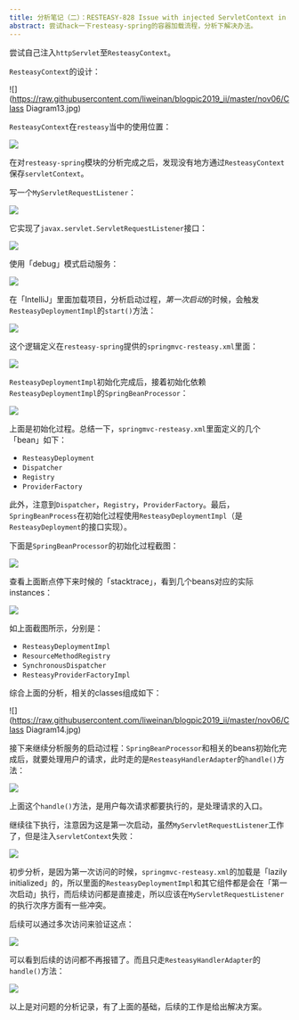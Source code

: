 ```yaml
---
title: 分析笔记（二）：RESTEASY-828 Issue with injected ServletContext in Resteasy/SpringMVC setup
abstract: 尝试hack一下resteasy-spring的容器加载流程，分析下解决办法。
---
```




尝试自己注入`httpServlet`至`ResteasyContext`。

`ResteasyContext`的设计：

![](https://raw.githubusercontent.com/liweinan/blogpic2019_ii/master/nov06/Class Diagram13.jpg)

`ResteasyContext`在`resteasy`当中的使用位置：

![](https://raw.githubusercontent.com/liweinan/blogpic2019_ii/master/nov06/1F4EE5DD-FCBA-4600-A866-E02CF510EDC1.png)

在对`resteasy-spring`模块的分析完成之后，发现没有地方通过`ResteasyContext`保存`servletContext`。

写一个`MyServletRequestListener`：

![](https://raw.githubusercontent.com/liweinan/blogpic2019_ii/master/nov06/20172AA4-6C75-4965-9558-9424D8FFA9F6.png)

它实现了`javax.servlet.ServletRequestListener`接口：

![](https://raw.githubusercontent.com/liweinan/blogpic2019_ii/master/nov06/199DFBF8-3006-4716-BC2F-825D366F8FBE.png)

使用「debug」模式启动服务：

![](https://raw.githubusercontent.com/liweinan/blogpic2019_ii/master/nov06/60388509-FAF3-4589-B511-7F2EB83C19D2.png)

在「IntelliJ」里面加载项目，分析启动过程，*第一次启动*的时候，会触发`ResteasyDeploymentImpl`的`start()`方法：

![](https://raw.githubusercontent.com/liweinan/blogpic2019_ii/master/nov06/704D6767-19B8-4254-B87E-B6B02462D3C3.png)

这个逻辑定义在`resteasy-spring`提供的`springmvc-resteasy.xml`里面：

![](https://raw.githubusercontent.com/liweinan/blogpic2019_ii/master/nov06/1129F687-52A4-4A8B-8C22-898164DEC123.png)

`ResteasyDeploymentImpl`初始化完成后，接着初始化依赖`ResteasyDeploymentImpl`的`SpringBeanProcessor`：

![](https://raw.githubusercontent.com/liweinan/blogpic2019_ii/master/nov06/E697A4BF-6EA8-46FF-A4BF-AB99EF2C780F.png)

上面是初始化过程。总结一下，`springmvc-resteasy.xml`里面定义的几个「bean」如下：

* `ResteasyDeployment`
* `Dispatcher`
* `Registry`
* `ProviderFactory`

此外，注意到`Dispatcher`，`Registry`，`ProviderFactory`。最后，`SpringBeanProcess`在初始化过程使用`ResteasyDeploymentImpl`（是`ResteasyDeployment`的接口实现）。

下面是`SpringBeanProcessor`的初始化过程截图：

![](https://raw.githubusercontent.com/liweinan/blogpic2019_ii/master/nov06/20735847-C59E-401D-AE5C-A0668562DD80.png)

查看上面断点停下来时候的「stacktrace」，看到几个beans对应的实际instances：

![](https://raw.githubusercontent.com/liweinan/blogpic2019_ii/master/nov06/DE668174-5CC1-4A7C-9785-54554927D954.png)

如上面截图所示，分别是：

* `ResteasyDeploymentImpl`
* `ResourceMethodRegistry`
* `SynchronousDispatcher`
* `ResteasyProviderFactoryImpl`

综合上面的分析，相关的classes组成如下：

![](https://raw.githubusercontent.com/liweinan/blogpic2019_ii/master/nov06/Class Diagram14.jpg)

接下来继续分析服务的启动过程：`SpringBeanProcessor`和相关的beans初始化完成后，就要处理用户的请求，此时走的是`ResteasyHandlerAdapter`的`handle()`方法：

![](https://raw.githubusercontent.com/liweinan/blogpic2019_ii/master/nov06/87304375-4297-4805-9532-BE1782AC9FB5.png)

上面这个`handle()`方法，是用户每次请求都要执行的，是处理请求的入口。

继续往下执行，注意因为这是第一次启动，虽然`MyServletRequestListener`工作了，但是注入`servletContext`失败：

![](https://raw.githubusercontent.com/liweinan/blogpic2019_ii/master/nov06/8604BAB3-F487-4040-94A4-FBDC8BB6C78C.png)

初步分析，是因为第一次访问的时候，`springmvc-resteasy.xml`的加载是「lazily initialized」的，所以里面的`ResteasyDeploymentImpl`和其它组件都是会在「第一次启动」执行，而后续访问都是直接走，所以应该在`MyServletRequestListener`的执行次序方面有一些冲突。

后续可以通过多次访问来验证这点：

![](https://raw.githubusercontent.com/liweinan/blogpic2019_ii/master/nov06/63925911-CFE3-40A0-B7D2-4F8D8B44DD85.png)

可以看到后续的访问都不再报错了。而且只走`ResteasyHandlerAdapter`的`handle()`方法：

![](https://raw.githubusercontent.com/liweinan/blogpic2019_ii/master/nov06/3D64C71D-2B9B-4147-83E9-4F317B4526F3.png)

以上是对问题的分析记录，有了上面的基础，后续的工作是给出解决方案。

